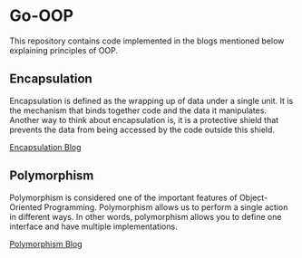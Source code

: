 # Go-OOP

This repository contains code implemented in the blogs mentioned below explaining 
principles of OOP.

## Encapsulation

Encapsulation is defined as the wrapping up of data under a single unit. It is the mechanism that binds together code and the data it manipulates. Another way to think about encapsulation is, it is a protective shield that prevents the data from being accessed by the code outside this shield.

[Encapsulation Blog](https://sagarsonwane230797.medium.com/understanding-encapsulation-in-go-ac575813c3ad)


## Polymorphism

Polymorphism is considered one of the important features of Object-Oriented Programming. Polymorphism allows us to perform a single action in different ways. In other words, polymorphism allows you to define one interface and have multiple implementations.

[Polymorphism Blog](https://sagarsonwane230797.medium.com/understanding-polymorphism-in-go-d704944e9816)